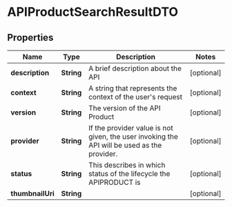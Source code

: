 
# APIProductSearchResultDTO

## Properties
Name | Type | Description | Notes
------------ | ------------- | ------------- | -------------
**description** | **String** | A brief description about the API |  [optional]
**context** | **String** | A string that represents the context of the user&#39;s request |  [optional]
**version** | **String** | The version of the API Product |  [optional]
**provider** | **String** | If the provider value is not given, the user invoking the API will be used as the provider.  |  [optional]
**status** | **String** | This describes in which status of the lifecycle the APIPRODUCT is |  [optional]
**thumbnailUri** | **String** |  |  [optional]



